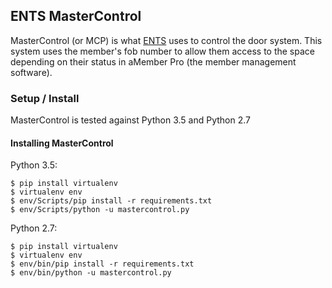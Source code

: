 ## ENTS MasterControl

MasterControl (or MCP) is what [ENTS](http://ents.ca) uses to control the door system. This system uses the member's fob number to allow
them access to the space depending on their status in aMember Pro (the member management software).

### Setup / Install

MasterControl is tested against Python 3.5 and Python 2.7

#### Installing MasterControl

Python 3.5:

```
$ pip install virtualenv
$ virtualenv env
$ env/Scripts/pip install -r requirements.txt
$ env/Scripts/python -u mastercontrol.py
```

Python 2.7:

```
$ pip install virtualenv
$ virtualenv env
$ env/bin/pip install -r requirements.txt
$ env/bin/python -u mastercontrol.py
```

